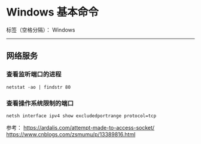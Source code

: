 # Windows 基本命令

标签（空格分隔）： Windows

---

## 网络服务

### 查看监听端口的进程

```netstat -ao | findstr 80```

### 查看操作系统限制的端口

```netsh interface ipv4 show excludedportrange protocol=tcp```

参考：
<https://ardalis.com/attempt-made-to-access-socket/>
<https://www.cnblogs.com/zsmumu/p/13389816.html>
